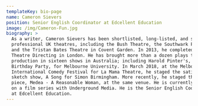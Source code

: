 ```yaml
---
templateKey: bio-page
name: Cameron Sievers
position: Senior English Coordinator at Edcellent Education
image: /img/Cameron-Fun.jpg
biography: >
  As a writer, Cameron Sievers has been shortlisted, long-listed, and staged by
  professional UK theatres, including the Bush Theatre, the Southwark Playhouse,
  and the Tristan Bates Theatre in Covent Garden. In 2013, he completed an MA in
  Theatre Directing in London. He has brought more than a dozen plays to full
  production in sixteen shows in Australia; including Harold Pinter's, The
  Birthday Party, for Melbourne University. In March 2018, at the Melbourne
  International Comedy Festival for La Mama Theatre, he staged the satirical
  sketch show, A Song for Simon Birmingham. More recently, he staged the devised
  piece, Medea - A Reasonable Woman, at the same venue. He is currently working
  on a film series with Underground Media. He is the Senior English Coordinator
  at Edcellent Education.
---
```


